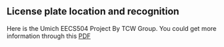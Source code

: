 ## License plate location and recognition

Here is the Umich EECS504 Project By TCW Group. You could get more information through this [PDF](504_Project_Report.pdf)
